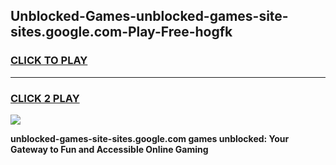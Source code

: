 
## Unblocked-Games-unblocked-games-site-sites.google.com-Play-Free-hogfk
<h3>
<a href="https://premium76.site?title=unblocked-games-site-sites.google.com&ref=23A">CLICK TO PLAY</a></h3>
<hr>

<h3>
<a href="https://premium76.site?title=unblocked-games-site-sites.google.com&ref=23A">CLICK 2 PLAY</a>
  
</h3>

<a href="https://premium76.site?title=unblocked-games-site-sites.google.com&ref=23A"><img src="https://clearcache.store/games.png"></a>


**unblocked-games-site-sites.google.com games unblocked: Your Gateway to Fun and Accessible Online Gaming**
